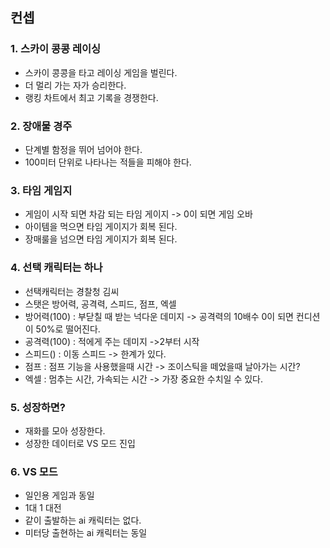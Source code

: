 ## 컨셉
### 1. 스카이 콩콩 레이싱
- 스카이 콩콩을 타고 레이싱 게임을 벌린다. 
- 더 멀리 가는 자가 승리한다. 
- 랭킹 차트에서 최고 기록을 경쟁한다.

### 2. 장애물 경주
- 단계별 함정을 뛰어 넘어야 한다.
- 100미터 단위로 나타나는 적들을 피해야 한다.

### 3. 타임 게임지
- 게임이 시작 되면 차감 되는 타임 게이지 -> 0이 되면 게임 오바
- 아이템을 먹으면 타임 게이지가 회복 된다. 
- 장매룰을 넘으면 타임 게이지가 회복 된다.

### 4. 선택 캐릭터는 하나 
- 선택캐릭터는 경찰청 김씨 
- 스탯은 방어력, 공격력, 스피드, 점프, 엑셀
- 방어력(100) : 부닫칠 때 받는 넉다운 데미지 -> 공격력의 10배수 0이 되면 컨디션이 50%로 떨어진다.
- 공격력(100) : 적에게 주는 데미지 ->2부터 시작  
- 스피드() : 이동 스피드 -> 한계가 있다. 
- 점프 : 점프 기능을 사용했을때 시간 -> 조이스틱을 떼었을때  날아가는 시간?
- 엑셀 : 멈추는 시간, 가속되는 시간 -> 가장 중요한 수치일 수 있다. 

### 5. 성장하면?
- 재화를 모아 성장한다. 
- 성장한 데이터로 VS 모드 진입

### 6. VS 모드
- 일인용 게임과 동일
- 1대 1 대전 
- 같이 출발하는 ai 캐릭터는 없다.
- 미터당 출현하는 ai 캐릭터는 동일





